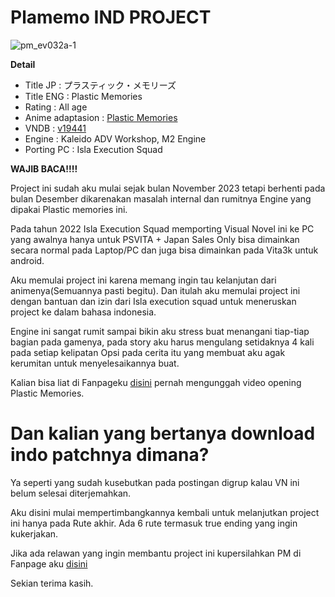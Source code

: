 # Plamemo IND PROJECT


![pm_ev032a-1](https://github.com/Walkedharmony/Plamemo/assets/157404664/ef301e2e-b5fc-4495-87d4-de0a959b344c)

**Detail**

- Title JP : プラスティック・メモリーズ
- Title ENG : Plastic Memories
- Rating : All age
- Anime adaptasion : [Plastic Memories](https://myanimelist.net/anime/27775/Plastic_Memories/)
- VNDB : [v19441](https://vndb.org/v19441)
- Engine : Kaleido ADV Workshop, M2 Engine
- Porting PC : Isla Execution Squad

**WAJIB BACA!!!!** 

Project ini sudah aku mulai sejak bulan November 2023 tetapi berhenti pada bulan Desember 
dikarenakan masalah internal dan rumitnya Engine yang dipakai Plastic memories ini.

Pada tahun 2022 Isla Execution Squad memporting Visual Novel ini ke PC yang awalnya 
hanya untuk PSVITA + Japan Sales Only bisa dimainkan secara normal pada Laptop/PC 
dan juga bisa dimainkan pada Vita3k untuk android. 

Aku memulai project ini karena memang ingin tau kelanjutan dari animenya(Semuannya pasti begitu).
Dan itulah aku memulai project ini dengan bantuan dan izin dari Isla execution squad untuk 
meneruskan project ke dalam bahasa indonesia. 

Engine ini sangat rumit sampai bikin aku stress buat menangani tiap-tiap bagian pada gamenya,
pada story aku harus mengulang setidaknya 4 kali pada setiap kelipatan Opsi pada cerita 
itu yang membuat aku agak kerumitan untuk menyelesaikannya buat.

Kalian bisa liat di Fanpageku [disini](https://fb.watch/qNyOmaHg2e/) pernah mengunggah video opening 
Plastic Memories. 

# Dan kalian yang bertanya download indo patchnya dimana? 
Ya seperti yang sudah kusebutkan pada postingan digrup 
kalau VN ini belum selesai diterjemahkan. 

Aku disini mulai mempertimbangkannya kembali untuk melanjutkan project ini hanya pada Rute akhir.
Ada 6 rute termasuk true ending yang ingin kukerjakan. 

Jika ada relawan yang ingin membantu project ini kupersilahkan PM di Fanpage aku [disini](https://www.facebook.com/profile.php?id=100086800552053)

Sekian terima kasih.

